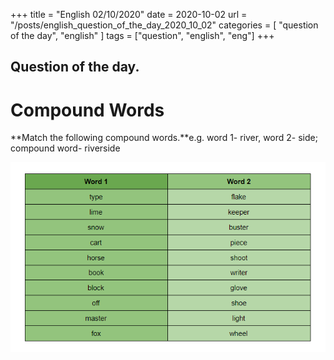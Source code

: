 +++
title = "English 02/10/2020"
date = 2020-10-02 
url = "/posts/english_question_of_the_day_2020_10_02"
categories = [ "question of the day", "english" ]
tags = ["question", "english", "eng"]
+++


## Question of the day.

# Compound Words
**Match the following compound words.**e.g. word 1- river, word 2- side; compound word- riverside






![Question](/images/compoundwords_20201002.png)




